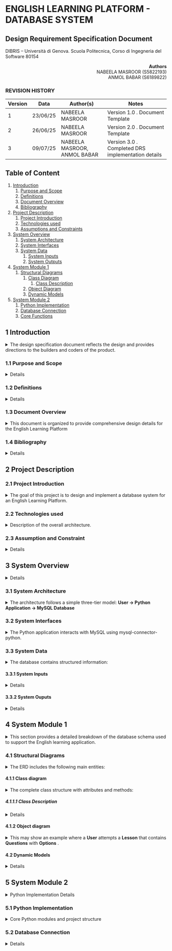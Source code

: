 # ENGLISH LEARNING PLATFORM - DATABASE SYSTEM 

## Design Requirement Specification Document

DIBRIS – Università di Genova. Scuola Politecnica, Corso di Ingegneria del Software 80154


<div align='right'> <b> Authors </b> <br> NABEELA MASROOR (S5822193) <br> ANMOL BABAR (S6189822) </div>

### REVISION HISTORY

Version | Data | Author(s)| Notes
---------|------|--------|------
1 | 23/06/25 | NABEELA MASROOR <br>  | Version 1.0 . Document Template
2 | 26/06/25 | NABEELA MASROOR <br>  | Version 2.0 . Document Template
3 | 09/07/25 | NABEELA MASROOR, ANMOL BABAR <br>  | Version 3.0 . Completed DRS implementation details

## Table of Content

1. [Introduction](#intro)
    1. [Purpose and Scope](#purpose)  
    2. [Definitions](#def)
    3. [Document Overview](#overview)
    4. [Bibliography](#biblio)
2. [Project Description](#description)
    1. [Project Introduction](#project-intro)
    2. [Technologies used](#tech)
    3. [Assumptions and Constraints](#constraints)
3. [System Overview](#system-overview)
    1. [System Architecture](#architecture)
    2. [System Interfaces](#interfaces)
    3. [System Data](#data)
        1. [System Inputs](#inputs)
        2. [System Outputs](#outputs)
4. [System Module 1](#sys-module-1)
    1. [Structural Diagrams](#sd)
        1. [Class Diagram](#cd)
            1. [Class Description](#cd-description)
        2. [Object Diagram](#od)
        3. [Dynamic Models](#dm)
5. [System Module 2](#sys-module-2)
    1. [Python Implementation](#python-impl)
    2. [Database Connection](#db-connection)
    3. [Core Functions](#core-functions)

##  <a name="intro"></a>  1 Introduction
<details>
    <summary> The design specification document reflects the design and provides directions to the builders and coders of the product.</summary> Through this document, designers communicate the design of the database system for the English Learning Platform. It serves as a guideline for developers and database engineers to ensure the structure supports the platform's learning logic, level progression, and student scoring. The document explains how the design fulfills the user requirements previously defined.
</details>
    
### <a name="purpose"></a> 1.1 Purpose and Scope
<details>
    <p>The purpose is to guide developers and database designers in building a MySQL-based system that stores English learning content, such as levels, lessons, quiz questions, answer options, user accounts, and student performance data. It ensures a well-structured foundation for building future learning features. The intended audience includes backend developers, database administrators, and software engineers involved in the project. </p>
</details>

### <a name="def"></a> 1.2 Definitions
<details> 
<!--     <summary> Put a summary of the section
    </summary>
    <p>This sub section should describe ...</p> -->
    
| Term          | Definition    |
| ------------- | ------------- |
| CRUD          | Create, Read, Update, Delete – the basic operations for managing data  |
| PK            | Primary Key – a unique identifier for a table record  |
| FK            | Foreign Key – a reference to a primary key in another table  |
| ERD           | Entity-Relationship Diagram – a visual representation of the database  |
| Attempt       | A student's record of completing a lesson  |
    
</details>

### <a name="overview"></a> 1.3 Document Overview
<details> 
    <summary> This document is organized to provide comprehensive design details for the English Learning Platform
    </summary>
    <p>The document starts with an introduction and project context, then describes the system architecture and interfaces. It concludes with detailed structural diagrams including the database schema design and data relationships. Each section builds upon the previous to provide a complete technical specification.</p>
</details>

### <a name="biblio"></a> 1.4 Bibliography
<details> 
<!--     <summary> Put a summary of the section
    </summary> -->
    <ul>
        <li> MySQL 8.0 Documentation (https://dev.mysql.com/doc/) </li>
        <li> Python mysql-connector-python library </li>
       <li> dbdiagram.io tool for ERD </li> 
    </ul>
</details>

## <a name="description"></a> 2 Project Description

### <a name="project-intro"></a> 2.1 Project Introduction 
<details> 
    <summary>  The goal of this project is to design and implement a database system for an English Learning Platform.
    </summary> <p>The system enables students to learn English through level-based structured lessons. It stores various types of data: users, levels, lessons, questions, answer options, and student scores. This system ensures that students can take quizzes in a structured learning flow. Developers will use Python to interact with the database for inserting, retrieving, and evaluating data. </p>
</details>

### <a name="tech"></a> 2.2 Technologies used

<details> 
    <summary> Description of the overall architecture. </summary>
    <ul> <li> Database: MySQL 8.0 </li>
         <li> Programming Language: Python 3.x </li>
        <li> Library: mysql-connector-python </li>
        <li> Diagram Tool: dbdiagram.io (for ERD visualization) </li>
        <li> Version Control: GitHub for code and documentation tracking </li>
    </ul>
</details>

### <a name="constraints"></a> 2.3 Assumption and Constraint 
<details> 
<!--     <summary> Put a summary of the section
    </summary> -->
    <ul>
        <li>  Only multiple-choice questions are supported </li>
        <li> Content is restricted to the English language only </li>
        <li> No graphical user interface is included in this version </li>
        <li> The database is hosted locally or on a single server </li>
    </ul>
</details>

## <a name="system-overview"></a>  3 System Overview
<details> 
<!-- <!--     <summary> Put a summary of the section
    </summary>  -->
    <p> The system is designed to facilitate structured learning. Users progress through levels, each of which contains multiple lessons. Each lesson contains a set of questions with multiple-choice options. Python scripts are used to retrieve data, accept user input, and store results in the database. 
 </p>
</details>

### <a name="architecture"></a>  3.1 System Architecture
<details> 
    <summary> The architecture follows a simple three-tier model:
 <b> User → Python Application → MySQL Database </b>
    </summary>
    <p>The system consists of a Python application layer that connects to a MySQL database. The user interacts through this layer to access the quizzes and submit answers. The database is used for persistent storage of all learning data. </p>
</details>

### <a name="interfaces"></a>  3.2 System Interfaces
<details> 
    <summary> The Python application interacts with MySQL using mysql-connector-python.
    </summary>
    <p>There are no external APIs or frontend interfaces in the scope of this version. All actions like creating users, inserting questions, or retrieving quiz data occur through Python scripts. </p>
</details>

### <a name="data"></a>  3.3 System Data
<details> 
    <summary> The database contains structured information:
    </summary>
    <ul>
        <li> Levels </li> 
        <li> Lessons </li> 
        <li> Questions </li>
        <li> Options </li>
        <li> Users </li> 
        <li> StudentAttempts (scores and attempt history) </li> 
</ul>
</details>

#### <a name="inputs"></a>  3.3.1 System Inputs
<details> 
<!--     <summary> Put a summary of the section
    </summary> -->
    <ul>
        <li> User registration data (username, password, email) </li> 
        <li> Student answers during lesson attempts </li> 
        <li> User profile information (user name, current level) </li> 
        <li> Quiz attempt submissions </li>  </ul>
</details>

#### <a name="outputs"></a>  3.3.2 System Ouputs
<details> 
<!--     <summary> Put a summary of the section
    </summary> -->
    <ul>
        <li> List of available levels and lessons </li>
        <li> Quiz content (questions and answer choices) </li> 
        <li>  Calculated quiz scores</li> 
        <li> Student progress history  </li>  </ul>
</details>

## <a name="sys-module-1"></a>  4 System Module 1
<details> 
    <summary> This section provides a detailed breakdown of the database schema used to support the English learning application. 
    </summary>
    <p>It defines all core tables, their relationships, and the user data flow during quiz interaction.</p>
</details>

### <a name="sd"></a>  4.1 Structural Diagrams
<details> 
    <summary> The ERD includes the following main entities: 
    </summary>
   <ul>
       <li> Levels </li>
       <li> Lessons </li>
       <li> Questions </li>
       <li> Options </li> 
       <li> Users </li> 
       <li> StudentAttempts </li>
   </ul>
 <p> Relationships are defined using primary and foreign keys. Each level has multiple lessons. Each lesson contains multiple questions. Each question has multiple answer options. Students attempt lessons and their results are stored in the attempts table.
    </p>
</details>

#### <a name="cd"></a>  4.1.1 Class diagram

<details> 
    <summary> The complete class structure with attributes and methods: 
    </summary>
    
**Entity Classes:**
    <ul> 
        <li><strong>User</strong>
            <ul>
                <li>Attributes: user_id (PK), username, email, password_hash, current_level_id (FK), created_at, updated_at,</li>
                <li>Methods: register(), authenticate(), get_profile(), update_profile(), get_progress(), get_attempts()</li>
            </ul>
        </li>
        <li><strong>Level</strong>
            <ul>
                <li>Attributes: level_id (PK), level_name, level_description, level_order, created_at</li>
                <li>Methods: get_lessons(), get_lesson_count()</li>
            </ul>
        </li>
        <li><strong>Lesson</strong>
            <ul>
                <li>Attributes: lesson_id (PK), lesson_name, lesson_description, level_id (FK), lesson_order, estimated_time_minutes, created_at</li>
                <li>Methods: get_questions(), get_question_count(), get_attempts(), get_average_score()</li>
            </ul>
        </li>
        <li><strong>Question</strong>
            <ul>
                <li>Attributes: question_id (PK), question_text, lesson_id (FK), question_type, difficulty_level, created_at</li>
                <li>Methods: get_options(), get_correct_options(), validate_answer()</li>
            </ul>
        </li>
        <li><strong>Option</strong>
            <ul>
                <li>Attributes: option_id (PK), question_id (FK), option_text, is_correct, option_order</li>
                <li>Methods: is_answer_correct()</li>
            </ul>
        </li>
        <li><strong>StudentAttempts</strong>
            <ul>
                <li>Attributes: attempt_id (PK), user_id (FK), lesson_id (FK), score, total_questions, correct_answers, attempt_date, completion_time_minutes</li>
                <li>Methods: calculate_percentage(), is_passing_score(), get_completion_time()</li>
            </ul>
        </li>
    </ul>
        
**Relationships:**
    <ul>
        <li>User (1) → (0..*) StudentAttempts</li>
        <li>User (1) ← (0..1) Level (current_level)</li>
        <li>Level (1) → (1..*) Lesson</li>
        <li>Lesson (1) → (1..*) Question</li>
        <li>Lesson (1) → (0..*) StudentAttempts</li>
        <li>Question (1) → (2..4) Option</li>
    </ul>
</details>


##### <a name="cd-description"></a>  4.1.1.1 Class Description
<details> 
<!--     <summary> Put a summary of the section
    </summary> -->
    <ul>
    <li><em>Levels</em> – Stores level titles such as "Beginner", "A1", etc.</li>
    <li><em>Lessons</em> – Each level contains one or more lessons like "Greetings" or "Verbs"</li>
    <li><em>Questions</em> – Stores each quiz question linked to a specific lesson</li>
    <li><em>Options</em> – Multiple answer options for each question, with one or more marked correct</li>
    <li><em>Users</em> – Student accounts with secure login info</li>
    <li><em>StudentAttempts</em> – Stores each student's performance including score and attempt date</li>
  </ul>
</details>

#### <a name="od"></a>  4.1.2 Object diagram
<details> 
    <summary> This may show an example where a <b>User</b> attempts a <b>Lesson</b> that contains <b>Questions</b> with <b>Options</b> .
    </summary>
    <p>Useful for visualizing the object instances and their relationships in runtime.</p>
</details>

#### <a name="dm"></a>  4.2 Dynamic Models
<details> 
<!--     <summary> Put a summary of the section
    </summary> -->
     <ol>
    <li>User selects a level and lesson</li>
    <li>System fetches related questions and options</li>
    <li>User submits answers via Python interface</li>
    <li>System evaluates and calculates score</li>
    <li>StudentAttempt record is created and stored in the database</li>
  </ol>
</details>

## <a name="sys-module-2"></a>  5 System Module 2
<details>
    <summary>Python Implementation Details</summary>
    <p>This section describes the Python backend implementation for the English Learning Platform. The system focuses on database design with pre-loaded content and provides essential functionality through Python scripts.</p>
</details>

### <a name="python-impl"></a>  5.1 Python Implementation
<details>
    <summary>Core Python modules and project structure</summary>
    <ul>
        <li><strong>main.py</strong> - Entry point for the application</li>
        <li><strong>database.py</strong> - MySQL connection and query functions</li>
        <li><strong>auth.py</strong> - User authentication and session management</li>
        <li><strong>quiz.py</strong> - Quiz logic and score calculation</li>
        <li><strong>models.py</strong> - Data models for User, Level, Lesson, Question</li>
        <li><strong>utils.py</strong> - Helper functions and utilities</li>
    </ul>
</details>

### <a name="db-connection"></a>  5.2 Database Connection
<details>

### <a name="core-functions"></a>  5.3 Core Functions
<details>
</details>